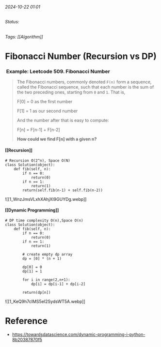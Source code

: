 
###### 2024-10-22 01:01
###### Status:
###### Tags: [[Algorithm]]

# Fibonacci Number (Recursion vs DP)

###  Example: Leetcode 509. Fibonacci Number

> The Fibonacci numbers, commonly denoted `F(n)` form a sequence, called the Fibonacci sequence, such that each number is the sum of the two preceding ones, starting from `0` and `1`. That is,
> 
> F[0] = 0 as the first number
> 
> F[1] = 1 as our second number
> 
> And the number after that is easy to compute:
> 
> F[n] = F[n-1] + F[n-2]
> 
> **How could we find F[n] with a given n?**
#### [[Recursion]]

```
# Recursion O(2^n), Space O(N)
class Solution(object):
    def fib(self, n):
        if n == 0:
            return(0)
        if n == 1:
            return(1)
        return(self.fib(n-1) + self.fib(n-2))
```
![[1_WnzJmsVLxhXAhjXI9GUYDg.webp]]
#### [[Dynamic Programming]]

```
# DP time complexity O(n),Space O(n)
class Solution(object):
    def fib(self, n):
        if n == 0:
            return(0)
        if n == 1:
            return(1)

        # create empty dp array
        dp = [0] * (n + 1)

        dp[0] = 0
        dp[1] = 1

        for i in range(2,n+1):
            dp[i] = dp[i-1] + dp[i-2]

        return(dp[n])
```
![[1_KeQ9h7cIMS5eI2SydsWT5A.webp]]
# Reference
- https://towardsdatascience.com/dynamic-programming-i-python-8b20387870f5